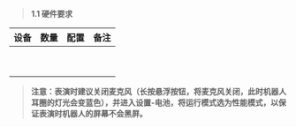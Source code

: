 > **1.1 硬件要求**

| 设备 | 数量 | 配置 | 备注 |
| :--- | :--- | :--- | :--- |
|  |  |  |  |
|  |  |  |  |
|  |  |  |  |
|  |  |  |  |
|  |  |  |  |
|  |  |  |  |
|  |  |  |  |
|  |  |  |  |
|  |  |  |  |

> **注意：表演时建议关闭麦克风（长按悬浮按钮，将麦克风关闭，此时机器人耳圈的灯光会变蓝色），并进入设置-电池，将运行模式选为性能模式，以保证表演时机器人的屏幕不会黑屏。**





